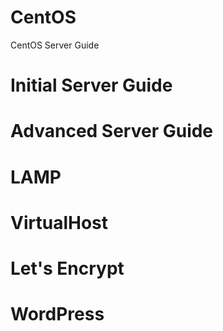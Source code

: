 # CentOS
CentOS Server Guide

# Initial Server Guide
# Advanced Server Guide
# LAMP
# VirtualHost
# Let's Encrypt
# WordPress
